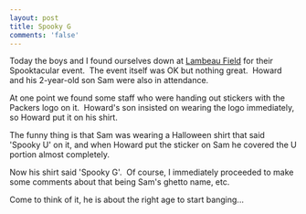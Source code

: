 ```yaml
---
layout: post
title: Spooky G
comments: 'false'
---
```

<p>Today the boys and I found ourselves down at <a href="http://www.lambeaufield.com/">Lambeau Field</a> for their Spooktacular event.  The event itself was OK but nothing great.  Howard and his 2-year-old son Sam were also in attendance.</p>
<p>At one point we found some staff who were handing out stickers with the Packers logo on it.  Howard's son insisted on wearing the logo immediately, so Howard put it on his shirt.</p>
<p>The funny thing is that Sam was wearing a Halloween shirt that said 'Spooky U' on it, and when Howard put the sticker on Sam he covered the U portion almost completely.</p>
<p>Now his shirt said 'Spooky G'.  Of course, I immediately proceeded to make some comments about that being Sam's ghetto name, etc.</p>
<p>Come to think of it, he is about the right age to start banging...</p>
